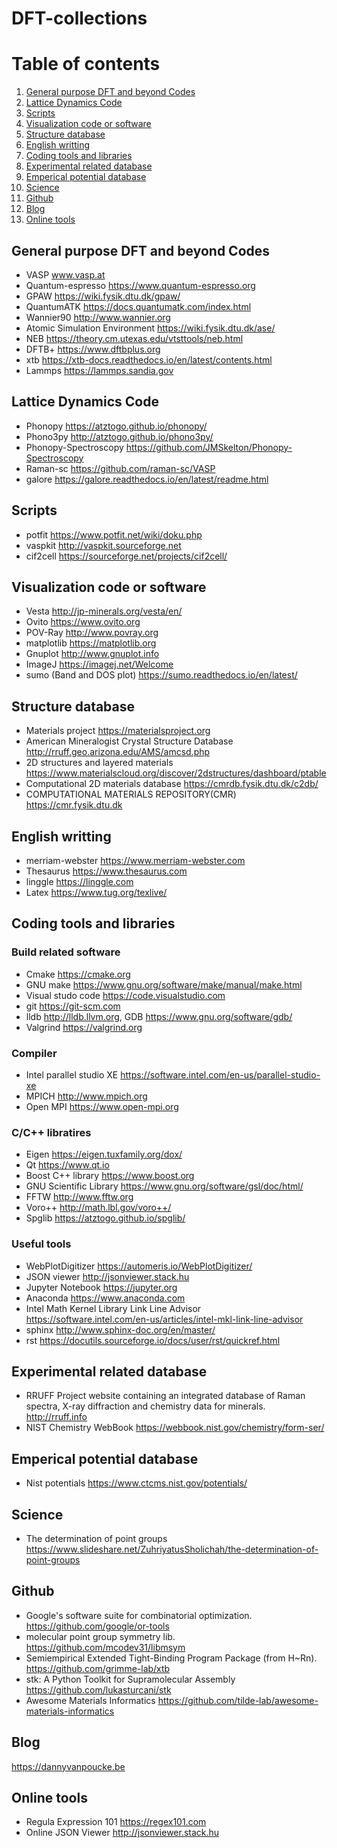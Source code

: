 # DFT-collections

# Table of contents
1. [General purpose DFT and beyond Codes](#gp_DFT_code)
2. [Lattice Dynamics Code](#phon)
3. [Scripts](#scripts)
4. [Visualization code or software](#Visualization)
5. [Structure database](#database)
6. [English writting](#writting)
7. [Coding tools and libraries](#tools)
8. [Experimental related database](#experimental)
9. [Emperical potential database](#emperical)
10. [Science](#science)
11. [Github](#github)
12. [Blog](#blog)
13. [Online tools](#onlinetools)


## General purpose DFT and beyond Codes <a name="gp_DFT_code"></a>
* VASP www.vasp.at
* Quantum-espresso https://www.quantum-espresso.org
* GPAW https://wiki.fysik.dtu.dk/gpaw/
* QuantumATK https://docs.quantumatk.com/index.html
* Wannier90 http://www.wannier.org
* Atomic Simulation Environment https://wiki.fysik.dtu.dk/ase/
* NEB https://theory.cm.utexas.edu/vtsttools/neb.html
* DFTB+ https://www.dftbplus.org
* xtb https://xtb-docs.readthedocs.io/en/latest/contents.html
* Lammps https://lammps.sandia.gov

## Lattice Dynamics Code  <a name="phon"></a>
* Phonopy https://atztogo.github.io/phonopy/
* Phono3py http://atztogo.github.io/phono3py/
* Phonopy-Spectroscopy https://github.com/JMSkelton/Phonopy-Spectroscopy
* Raman-sc https://github.com/raman-sc/VASP
* galore https://galore.readthedocs.io/en/latest/readme.html
## Scripts  <a name="scripts"></a>
* potfit https://www.potfit.net/wiki/doku.php
* vaspkit http://vaspkit.sourceforge.net
* cif2cell https://sourceforge.net/projects/cif2cell/

## Visualization code or software  <a name="Visualization"></a>
* Vesta http://jp-minerals.org/vesta/en/
* Ovito https://www.ovito.org
* POV-Ray http://www.povray.org
* matplotlib https://matplotlib.org
* Gnuplot http://www.gnuplot.info
* ImageJ https://imagej.net/Welcome
* sumo (Band and DOS plot) https://sumo.readthedocs.io/en/latest/
## Structure database  <a name="database"></a>
* Materials project https://materialsproject.org
* American Mineralogist Crystal Structure Database http://rruff.geo.arizona.edu/AMS/amcsd.php
* 2D structures and layered materials https://www.materialscloud.org/discover/2dstructures/dashboard/ptable
* Computational 2D materials database https://cmrdb.fysik.dtu.dk/c2db/
* COMPUTATIONAL MATERIALS REPOSITORY(CMR) https://cmr.fysik.dtu.dk
## English writting  <a name="writting"></a>
* merriam-webster https://www.merriam-webster.com
* Thesaurus https://www.thesaurus.com
* linggle https://linggle.com
* Latex https://www.tug.org/texlive/

## Coding tools and libraries  <a name="tools"></a>

### Build related software
* Cmake https://cmake.org
* GNU make https://www.gnu.org/software/make/manual/make.html
* Visual studo code https://code.visualstudio.com
* git https://git-scm.com
* lldb http://lldb.llvm.org,  GDB https://www.gnu.org/software/gdb/
* Valgrind https://valgrind.org
### Compiler
* Intel parallel studio XE https://software.intel.com/en-us/parallel-studio-xe
* MPICH http://www.mpich.org
* Open MPI https://www.open-mpi.org
### C/C++ libratires
* Eigen  https://eigen.tuxfamily.org/dox/
* Qt https://www.qt.io
* Boost C++ library https://www.boost.org
* GNU Scientific Library https://www.gnu.org/software/gsl/doc/html/
* FFTW http://www.fftw.org
* Voro++ http://math.lbl.gov/voro++/
* Spglib https://atztogo.github.io/spglib/

### Useful tools
* WebPlotDigitizer https://automeris.io/WebPlotDigitizer/
* JSON viewer http://jsonviewer.stack.hu
* Jupyter Notebook https://jupyter.org
* Anaconda https://www.anaconda.com
* Intel Math Kernel Library Link Line Advisor https://software.intel.com/en-us/articles/intel-mkl-link-line-advisor
* sphinx http://www.sphinx-doc.org/en/master/
* rst https://docutils.sourceforge.io/docs/user/rst/quickref.html

## Experimental related database  <a name="experimental"></a>
* RRUFF Project website containing an integrated database of Raman spectra, X-ray diffraction and chemistry data for minerals. http://rruff.info
* NIST Chemistry WebBook https://webbook.nist.gov/chemistry/form-ser/
## Emperical potential database <a name="emperical"></a>
* Nist potentials https://www.ctcms.nist.gov/potentials/

## Science <a name="science"></a>
* The determination of point groups https://www.slideshare.net/ZuhriyatusSholichah/the-determination-of-point-groups
## Github <a name="github"></a>
* Google's software suite for combinatorial optimization. https://github.com/google/or-tools
* molecular point group symmetry lib. https://github.com/mcodev31/libmsym
* Semiempirical Extended Tight-Binding Program Package (from H~Rn). https://github.com/grimme-lab/xtb
* stk: A Python Toolkit for Supramolecular Assembly https://github.com/lukasturcani/stk
* Awesome Materials Informatics https://github.com/tilde-lab/awesome-materials-informatics

## Blog <a name="blog"></a>
https://dannyvanpoucke.be

## Online tools <a name = "onlinetools"></a>
* Regula Expression 101 https://regex101.com
* Online JSON Viewer http://jsonviewer.stack.hu
